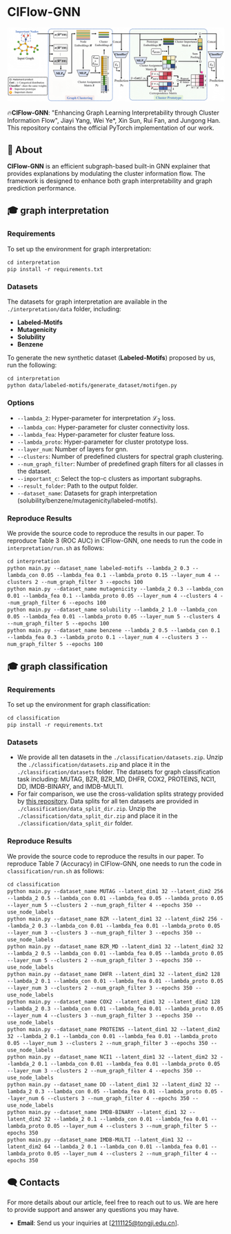 # CIFlow-GNN
![image text](https://github.com/YJYTJ/CIFlow-GNN/blob/main/flowchart.png "The pipeline of CIFlow-GNN")

🔥**CIFlow-GNN**: "Enhancing Graph Learning Interpretability through Cluster Information Flow", Jiayi Yang, Wei Ye*, Xin Sun, Rui Fan, and Jungong Han. This repository contains the official PyTorch implementation of our work.

## 🚀 About

**CIFlow-GNN** is an efficient subgraph-based built-in GNN explainer that provides explanations by modulating the cluster information flow. The framework is designed to enhance both graph interpretability and graph prediction performance.

## 🎓 graph interpretation
### Requirements
To set up the environment for graph interpretation:
```shell
cd interpretation
pip install -r requirements.txt
```

### Datasets
The datasets for graph interpretation are available in the ```./interpretation/data``` folder, including:
- **Labeled-Motifs**
- **Mutagenicity**
- **Solubility**
- **Benzene**

To generate the new synthetic dataset (**Labeled-Motifs**) proposed by us, run the following:
```shell
cd interpretation
python data/labeled-motifs/generate_dataset/motifgen.py
```

### Options
- `--lambda_2`: Hyper-parameter for interpretation $\mathcal{L}_{\text{2}}$ loss.
- `--lambda_con`: Hyper-parameter for cluster connectivity loss.
- `--lambda_fea`: Hyper-parameter for cluster feature loss.
- `--lambda_proto`: Hyper-parameter for cluster prototype loss.
- `--layer_num`: Number of layers for gnn.
- `--clusters`: Number of predefined clusters for spectral graph clustering.
- `--num_graph_filter`: Number of predefined graph filters for all classes in the dataset.
- `--important_c`: Select the top-c clusters as important subgraphs.
- `--result_folder`: Path to the output folder.
- `--dataset_name`: Datasets for graph interpretation (solubility/benzene/mutagenicity/labeled-motifs).

### Reproduce Results
We provide the source code to reproduce the results in our paper. To reproduce Table 3 (ROC AUC) in CIFlow-GNN, one needs to run the code in `interpretation/run.sh` as follows:

```shell
cd interpretation
python main.py --dataset_name labeled-motifs --lambda_2 0.3 --lambda_con 0.05 --lambda_fea 0.1 --lambda_proto 0.15 --layer_num 4 --clusters 2 --num_graph_filter 3 --epochs 100
python main.py --dataset_name mutagenicity --lambda_2 0.3 --lambda_con 0.01 --lambda_fea 0.1 --lambda_proto 0.05 --layer_num 4 --clusters 4 --num_graph_filter 6 --epochs 100
python main.py --dataset_name solubility --lambda_2 1.0 --lambda_con 0.05 --lambda_fea 0.01 --lambda_proto 0.05 --layer_num 5 --clusters 4 --num_graph_filter 5 --epochs 100
python main.py --dataset_name benzene --lambda_2 0.5 --lambda_con 0.1 --lambda_fea 0.3 --lambda_proto 0.1 --layer_num 4 --clusters 3 --num_graph_filter 5 --epochs 100
```


## 🎓 graph classification
### Requirements
To set up the environment for graph classification:
```shell
cd classification
pip install -r requirements.txt
```

### Datasets
-  We provide all ten datasets in the ```./classification/datasets.zip```. Unzip the ```./classification/datasets.zip``` and place it in the ```./classification/datasets``` folder. The datasets for graph classification task including: MUTAG, BZR, BZR_MD, DHFR, COX2, PROTEINS, NCI1, DD, IMDB-BINARY, and IMDB-MULTI.
-  For fair comparison, we use the cross-validation splits strategy provided by [this repository](https://github.com/diningphil/gnn-comparison). Data splits for all ten datasets are provided in ```./classification/data_split_dir.zip```. Unzip the ```./classification/data_split_dir.zip``` and place it in the ```./classification/data_split_dir``` folder.


### Reproduce Results
We provide the source code to reproduce the results in our paper. To reproduce Table 7 (Accuracy) in CIFlow-GNN, one needs to run the code in `classification/run.sh` as follows:

```shell
cd classification
python main.py --dataset_name MUTAG --latent_dim1 32 --latent_dim2 256 --lambda_2 0.5 --lambda_con 0.01 --lambda_fea 0.05 --lambda_proto 0.05 --layer_num 5 --clusters 2 --num_graph_filter 4 --epochs 350 --use_node_labels
python main.py --dataset_name BZR --latent_dim1 32 --latent_dim2 256 --lambda_2 0.3 --lambda_con 0.01 --lambda_fea 0.01 --lambda_proto 0.05 --layer_num 3 --clusters 3 --num_graph_filter 3 --epochs 350 --use_node_labels
python main.py --dataset_name BZR_MD --latent_dim1 32 --latent_dim2 32 --lambda_2 0.5 --lambda_con 0.01 --lambda_fea 0.05 --lambda_proto 0.05 --layer_num 5 --clusters 2 --num_graph_filter 3 --epochs 350 --use_node_labels
python main.py --dataset_name DHFR --latent_dim1 32 --latent_dim2 128 --lambda_2 0.1 --lambda_con 0.01 --lambda_fea 0.01 --lambda_proto 0.05 --layer_num 3 --clusters 2 --num_graph_filter 3 --epochs 350 --use_node_labels
python main.py --dataset_name COX2 --latent_dim1 32 --latent_dim2 128 --lambda_2 0.3 --lambda_con 0.01 --lambda_fea 0.01 --lambda_proto 0.05 --layer_num 4 --clusters 3 --num_graph_filter 3 --epochs 350 --use_node_labels
python main.py --dataset_name PROTEINS --latent_dim1 32 --latent_dim2 32 --lambda_2 0.1 --lambda_con 0.01 --lambda_fea 0.01 --lambda_proto 0.05 --layer_num 3 --clusters 2 --num_graph_filter 3 --epochs 350 --use_node_labels
python main.py --dataset_name NCI1 --latent_dim1 32 --latent_dim2 32 --lambda_2 0.1 --lambda_con 0.01 --lambda_fea 0.01 --lambda_proto 0.05 --layer_num 3 --clusters 2 --num_graph_filter 4 --epochs 350 --use_node_labels
python main.py --dataset_name DD --latent_dim1 32 --latent_dim2 32 --lambda_2 0.3 --lambda_con 0.05 --lambda_fea 0.01 --lambda_proto 0.05 --layer_num 6 --clusters 3 --num_graph_filter 4 --epochs 350 --use_node_labels
python main.py --dataset_name IMDB-BINARY --latent_dim1 32 --latent_dim2 32 --lambda_2 0.1 --lambda_con 0.01 --lambda_fea 0.01 --lambda_proto 0.05 --layer_num 4 --clusters 3 --num_graph_filter 5 --epochs 350
python main.py --dataset_name IMDB-MULTI --latent_dim1 32 --latent_dim2 64 --lambda_2 0.1 --lambda_con 0.01 --lambda_fea 0.01 --lambda_proto 0.05 --layer_num 4 --clusters 2 --num_graph_filter 4 --epochs 350
```


## 🗨️ Contacts

For more details about our article, feel free to reach out to us. We are here to provide support and answer any questions you may have. 

- **Email**: Send us your inquiries at [2111125@tongji.edu.cn].


